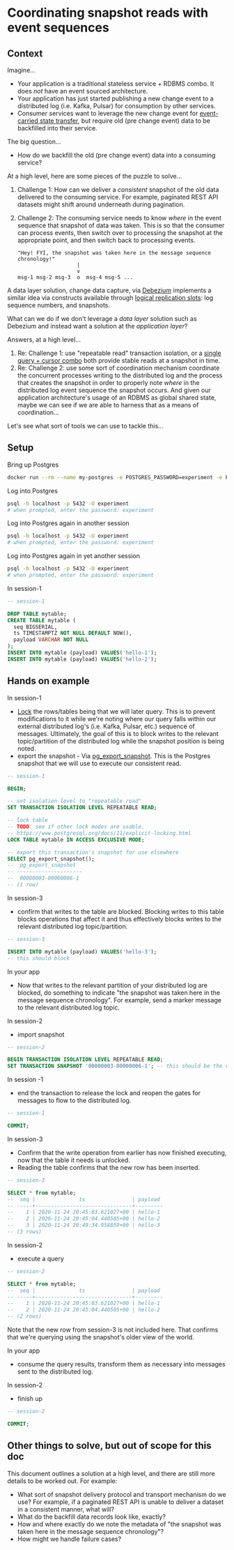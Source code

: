 # Coordinating snapshot reads with event sequences

## Context
Imagine...

- Your application is a traditional stateless service + RDBMS combo. It does
  _not_ have an event sourced architecture.
- Your application has just started publishing a new change event to a
  distributed log (i.e. Kafka, Pulsar) for consumption by other services.
- Consumer services want to leverage the new change event for [event-carried
  state
  transfer](https://martinfowler.com/articles/201701-event-driven.html#Event-carriedStateTransfer),
  but require old (pre change event) data to be backfilled into their service.

The big question...

- How do we backfill the old (pre change event) data into a consuming service?

At a high level, here are some pieces of the puzzle to solve...

1. Challenge 1: How can we deliver a _consistent_ snapshot of the old data
   delivered to the consuming service. For example, paginated REST API datasets
   might shift around underneath during pagination.
2. Challenge 2: The consuming service needs to know _where_ in the event
   sequence that snapshot of data was taken. This is so that the consumer can
   process events, then switch over to processing the snapshot at the
   appropriate point, and then switch back to processing events.

    ```
    "Hey! FYI, the snapshot was taken here in the message sequence chronology!"
                       |
                       v
    msg-1 msg-2 msg-3  o  msg-4 msg-5 ...
    ```

A data layer solution, change data capture, via
[Debezium](https://debezium.io/documentation/reference/connectors/postgresql.html)
implements a similar idea via constructs available through [logical replication
slots](https://www.postgresql.org/docs/11/protocol-replication.html#PROTOCOL-REPLICATION-CREATE-SLOT):
log sequence numbers, and snapshots.

What can we do if we don't leverage a _data layer_ solution such as Debezium and
instead want a solution at the _application layer_?

Answers, at a high level...

1. Re: Challenge 1: use "repeatable read" transaction isolation, or a [single query + cursor combo](cursors_and_pagination_stability.md)
   both provide stable reads at a snapshot in time.
2. Re: Challenge 2: use some sort of coordination mechanism coordinate the
   concurrent processes writing to the distributed log and the process that
   creates the snapshot in order to properly note _where_ in the distributed log
   event sequence the snapshot occurs. And given our application architecture's
   usage of an RDBMS as global shared state, maybe we can see if we are able to
   harness that as a means of coordination...

Let's see what sort of tools we can use to tackle this...

## Setup
Bring up Postgres
```sh
docker run --rm --name my-postgres -e POSTGRES_PASSWORD=experiment -e POSTGRES_USER=experiment -p 5432:5432 postgres:11
```

Log into Postgres
```sh
psql -h localhost -p 5432 -U experiment
# when prompted, enter the password: experiment
```

Log into Postgres again in another session
```sh
psql -h localhost -p 5432 -U experiment
# when prompted, enter the password: experiment
```

Log into Postgres again in yet another session
```sh
psql -h localhost -p 5432 -U experiment
# when prompted, enter the password: experiment
```

In session-1

```sql
-- session-1

DROP TABLE mytable;
CREATE TABLE mytable (
  seq BIGSERIAL,
  ts TIMESTAMPTZ NOT NULL DEFAULT NOW(),
  payload VARCHAR NOT NULL
);
INSERT INTO mytable (payload) VALUES('hello-1');
INSERT INTO mytable (payload) VALUES('hello-2');
```

## Hands on example

In session-1

- [Lock](https://www.postgresql.org/docs/current/explicit-locking.html) the
  rows/tables being that we will later query. This is to prevent modifications
  to it while we're noting where our query falls within our external distributed
  log's (i.e. Kafka, Pulsar, etc.) sequence of messages. Ultimately, the goal of
  this is to block writes to the relevant topic/partition of the distributed log
  while the snapshot position is being noted.
- export the snapshot - Via
  [pg_export_snapshot](https://www.postgresql.org/docs/current/functions-admin.html#FUNCTIONS-SNAPSHOT-SYNCHRONIZATION).
  This is the Postgres snapshot that we will use to execute our consistent read.


```sql
-- session-1

BEGIN;

-- set isolation level to "repeatable read"
SET TRANSACTION ISOLATION LEVEL REPEATABLE READ;

-- lock table
-- TODO: see if other lock modes are usable.
-- https://www.postgresql.org/docs/11/explicit-locking.html
LOCK TABLE mytable IN ACCESS EXCLUSIVE MODE;

-- export this transaction's snapshot for use elsewhere
SELECT pg_export_snapshot();
--  pg_export_snapshot
-- ---------------------
--  00000003-00000006-1
-- (1 row)
```

In session-3

- confirm that writes to the table are blocked. Blocking writes to this table
  blocks operations that affect it and thus effectively blocks writes to the
  relevant distributed log topic/partition.

```sql
-- session-3

INSERT INTO mytable (payload) VALUES('hello-3');
-- this should block
```

In your app

- Now that writes to the relevant partition of your distributed log are blocked,
  do something to indicate "the snapshot was taken here in the message sequence
  chronology". For example, send a marker message to the relevant distributed
  log topic.

In session-2

- import snapshot

```sql
-- session-2

BEGIN TRANSACTION ISOLATION LEVEL REPEATABLE READ;
SET TRANSACTION SNAPSHOT '00000003-00000006-1'; -- this should be the value from our earlier execution of pg_export_snapshot()
```

In session -1

- end the transaction to release the lock and reopen the gates for messages to
  flow to the distributed log.

```sql
-- session-1

COMMIT;
```

In session-3

- Confirm that the write operation from earlier has now finished executing, now
  that the table it needs is unlocked.
- Reading the table confirms that the new row has been inserted.

```sql
-- session-3

SELECT * from mytable;
--  seq |              ts               | payload
-- -----+-------------------------------+---------
--    1 | 2020-11-24 20:45:03.621027+00 | hello-1
--    2 | 2020-11-24 20:45:04.440505+00 | hello-2
--    3 | 2020-11-24 20:49:34.958859+00 | hello-3
-- (3 rows)
```

In session-2

- execute a query

```sql
-- session-2

SELECT * from mytable;
--  seq |              ts               | payload
-- -----+-------------------------------+---------
--    1 | 2020-11-24 20:45:03.621027+00 | hello-1
--    2 | 2020-11-24 20:45:04.440505+00 | hello-2
-- (2 rows)
```

Note that the new row from session-3 is not included here. That confirms that
we're querying using the snapshot's older view of the world.

In your app

- consume the query results, transform them as necessary into messages sent to
  the distributed log.

In session-2

- finish up

```sql
-- session-2

COMMIT;
```

## Other things to solve, but out of scope for this doc
This document outlines a solution at a high level, and there are still more
details to be worked out. For example:

- What sort of snapshot delivery protocol and transport mechanism do we use? For
  example, if a paginated REST API is unable to deliver a dataset in a
  consistent manner, what will?
- What do the backfill data records look like, exactly?
- How and where exactly do we note the metadata of "the snapshot was taken here
  in the message sequence chronology"?
- How might we handle failure cases?
